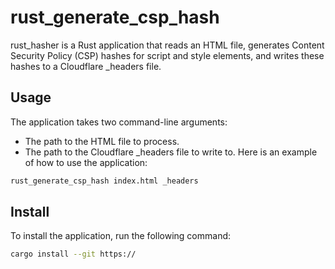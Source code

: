 # rust_generate_csp_hash
rust_hasher is a Rust application that reads an HTML file, generates Content Security Policy (CSP) hashes for script and style elements, and writes these hashes to a Cloudflare _headers file.

## Usage
The application takes two command-line arguments:

* The path to the HTML file to process.
* The path to the Cloudflare _headers file to write to.
Here is an example of how to use the application:
```bash
rust_generate_csp_hash index.html _headers
```

## Install
To install the application, run the following command:
```bash
cargo install --git https://
```